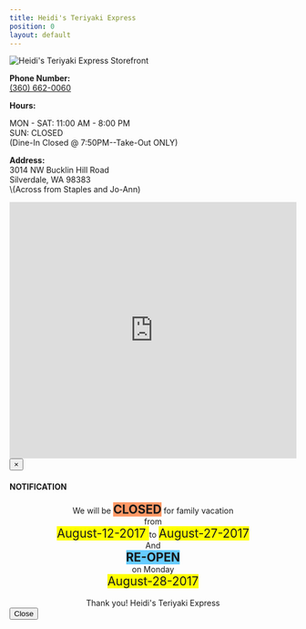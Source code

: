 ```yaml
---
title: Heidi's Teriyaki Express
position: 0
layout: default
---
```


![Heidi's Teriyaki Express Storefront](/uploads/storefront.jpg)

<p><b>Phone Number:</b> <br/><a href="360-662-0060">(360) 662-0060</a><br/></p>

<p><b>Hours:</b><br/>

MON - SAT: 11:00 AM - 8:00 PM<br/>
SUN: CLOSED<br/>
\(Dine-In Closed @ 7:50PM--Take-Out ONLY)<br/>
<p/>

<p><b>Address:</b><br/>
3014 NW Bucklin Hill Road<br/>
Silverdale, WA 98383<br/>
\(Across from Staples and Jo-Ann)<br/>
</p>

<iframe src="https://www.google.com/maps/embed?pb=!1m18!1m12!1m3!1d2687.707223349842!2d-122.69196668436793!3d47.65125597918769!2m3!1f0!2f0!3f0!3m2!1i1024!2i768!4f13.1!3m3!1m2!1s0x54903a9432099a4b%3A0x88500a0880d8fef4!2sHeidi\+Teriyaki\+Express!5e0!3m2!1sen!2sus!4v1469594514828" height="450" width="100%" frameborder="0" style="border:0" allowfullscreen></iframe>

<style>.notice{text-align: center;}.highlightme{background-color:#FFFF00; font-size: 150%;}.highlightmeclosed{background-color:#ff9966; font-size: 150%;}.highlightmereopen{background-color:#66ccff; font-size: 150%;}.cdate{background-color:#FFFF00; font-size: 150%;}</style><script src="https://ajax.googleapis.com/ajax/libs/jquery/3.2.1/jquery.min.js"></script><script src="https://maxcdn.bootstrapcdn.com/bootstrap/3.3.7/js/bootstrap.min.js"></script><link rel="stylesheet" href="https://maxcdn.bootstrapcdn.com/bootstrap/3.3.7/css/bootstrap.min.css"><script>$( document ).ready(function(){var timeInMs=Date.now();var msec=Date.parse("August 28, 2017");if(timeInMs < msec)$("#btn_modal").click();});</script><div class="container"> <button type="hidden" style="display:none" id="btn_modal" class="btn btn-info btn-lg" data-toggle="modal" data-target="#myModal"></button> <div class="modal fade" id="myModal" role="dialog"><div class="modal-dialog"> <div class="modal-content notic"><div class="modal-header"> <button type="button" class="close" data-dismiss="modal">&times;</button> <h4 class="modal-title">NOTIFICATION </h4></div><div class="modal-body"> <p style="word-wrap: break-word;"><div class="notice">We will be <span class="highlightmeclosed"><b>CLOSED</b></span> for family vacation<br>from <br><span class="cdate"> August-12-2017 </span> to <span class="cdate">August-27-2017</span> <br>And <br><span class="highlightmereopen"><b>RE-OPEN</b></span><br>on Monday <br><span class="cdate"> August-28-2017</span> <br><br><span>Thank you! Heidi's Teriyaki Express</span></div></div><div class="modal-footer"> <button type="button" class="btn btn-default" data-dismiss="modal">Close</button></div></div></div></div></div>
